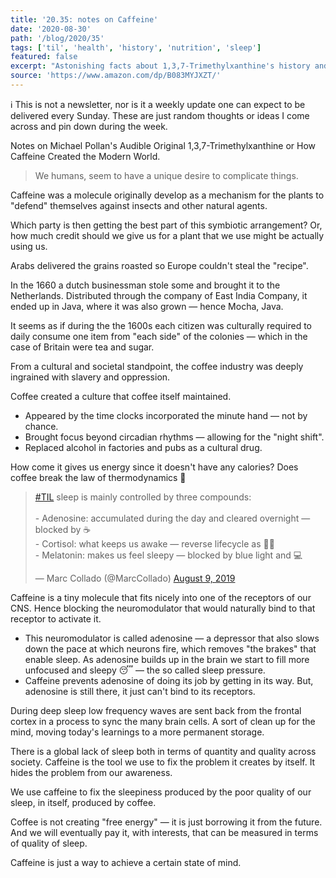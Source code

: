 ```yaml
---
title: '20.35: notes on Caffeine'
date: '2020-08-30'
path: '/blog/2020/35'
tags: ['til', 'health', 'history', 'nutrition', 'sleep']
featured: false
excerpt: "Astonishing facts about 1,3,7-Trimethylxanthine's history and nutritional properties. Or, notes on Michael Pollan's Audible Original How Caffeine Created the Modern World."
source: 'https://www.amazon.com/dp/B083MYJXZT/'
---
```


ℹ️ This is not a newsletter, nor is it a weekly update one can expect to be delivered every Sunday. These are just random thoughts or ideas I come across and pin down during the week.

Notes on Michael Pollan's Audible Original 1,3,7-Trimethylxanthine or How Caffeine Created the Modern World.

> We humans, seem to have a unique desire to complicate things.

Caffeine was a molecule originally develop as a mechanism for the plants to "defend" themselves against insects and other natural agents.

Which party is then getting the best part of this symbiotic arrangement? Or, how much credit should we give us for a plant that we use might be actually using us.

Arabs delivered the grains roasted so Europe couldn't steal the "recipe".

In the 1660 a dutch businessman stole some and brought it to the Netherlands. Distributed through the company of East India Company, it ended up in Java, where it was also grown — hence Mocha, Java.

It seems as if during the the 1600s each citizen was culturally required to daily consume one item from "each side" of the colonies — which in the case of Britain were tea and sugar.

From a cultural and societal standpoint, the coffee industry was deeply ingrained with slavery and oppression.

Coffee created a culture that coffee itself maintained.

- Appeared by the time clocks incorporated the minute hand — not by chance.
- Brought focus beyond circadian rhythms — allowing for the "night shift".
- Replaced alcohol in factories and pubs as a cultural drug.

How come it gives us energy since it doesn't have any calories? Does coffee break the law of thermodynamics 🤯

<blockquote class="twitter-tweet"><p lang="en" dir="ltr"><a href="https://twitter.com/hashtag/TIL?src=hash&amp;ref_src=twsrc%5Etfw">#TIL</a> sleep is mainly controlled by three compounds:<br><br>- Adenosine: accumulated during the day and cleared overnight — blocked by ☕<br>- Cortisol: what keeps us awake — reverse lifecycle as ☝🏻<br>- Melatonin: makes us feel sleepy — blocked by blue light and 💻</p>&mdash; Marc Collado (@MarcCollado) <a href="https://twitter.com/MarcCollado/status/1159888073255260160?ref_src=twsrc%5Etfw">August 9, 2019</a></blockquote>

Caffeine is a tiny molecule that fits nicely into one of the receptors of our CNS. Hence blocking the neuromodulator that would naturally bind to that receptor to activate it.

- This neuromodulator is called adenosine — a depressor that also slows down the pace at which neurons fire, which removes "the brakes" that enable sleep. As adenosine builds up in the brain we start to fill more unfocused and sleepy 😴 — the so called sleep pressure.
- Caffeine prevents adenosine of doing its job by getting in its way. But, adenosine is still there, it just can't bind to its receptors.

During deep sleep low frequency waves are sent back from the frontal cortex in a process to sync the many brain cells. A sort of clean up for the mind, moving today's learnings to a more permanent storage.

There is a global lack of sleep both in terms of quantity and quality across society. Caffeine is the tool we use to fix the problem it creates by itself. It hides the problem from our awareness.

We use caffeine to fix the sleepiness produced by the poor quality of our sleep, in itself, produced by coffee.

Coffee is not creating "free energy" — it is just borrowing it from the future. And we will eventually pay it, with interests, that can be measured in terms of quality of sleep.

Caffeine is just a way to achieve a certain state of mind.
